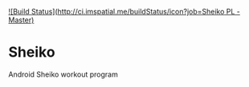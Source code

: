 [![Build Status](http://ci.imspatial.me/buildStatus/icon?job=Sheiko PL - Master)](http://ci.imspatial.me/job/Sheiko%20PL%20-%20Master/)

# Sheiko
Android Sheiko workout program
